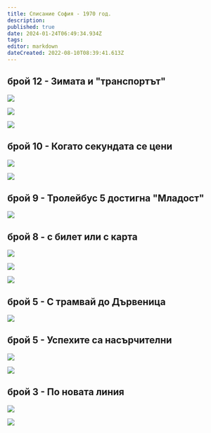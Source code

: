 ```yaml
---
title: Списание София - 1970 год.
description: 
published: true
date: 2024-01-24T06:49:34.934Z
tags: 
editor: markdown
dateCreated: 2022-08-10T08:39:41.613Z
---
```


## брой 12 - Зимата и "транспортът"

![](/литература/списания/софия/1970/sof_1970_kn12_0010-1.jpg)

![](/литература/списания/софия/1970/sof_1970_kn12_0012-1.jpg)

![](/литература/списания/софия/1970/sof_1970_kn12_0013-1.jpg)

## брой 10 - Когато секундата се цени

![](/литература/списания/софия/1970/sof_1970_kn10_0012-1.jpg)

![](/литература/списания/софия/1970/sof_1970_kn10_0013-1.jpg)

## брой 9 - Тролейбус 5 достигна "Младост"

![](/литература/списания/софия/1970/sof_1970_kn9_0011-1.jpg)

## брой 8 - с билет или с карта

![](/литература/списания/софия/1970/sof_1970_kn8_0013-1.jpg)

![](/литература/списания/софия/1970/sof_1970_kn8_0014-1.jpg)

![](/литература/списания/софия/1970/sof_1970_kn8_0015-1.jpg)

## брой 5 - С трамвай до Дървеница

![](/литература/списания/софия/1970/sof_1970_kn5_0015-1.jpg)

## брой 5 - Успехите са насърчителни

![](/литература/списания/софия/1970/sof_1970_kn5_0012-1.jpg)

![](/литература/списания/софия/1970/sof_1970_kn5_0013-1.jpg)

## брой 3 - По новата линия

![](/литература/списания/софия/1970/sof_1970_kn3_0010-1.jpg)

![](/литература/списания/софия/1970/sof_1970_kn3_0011-1.jpg)